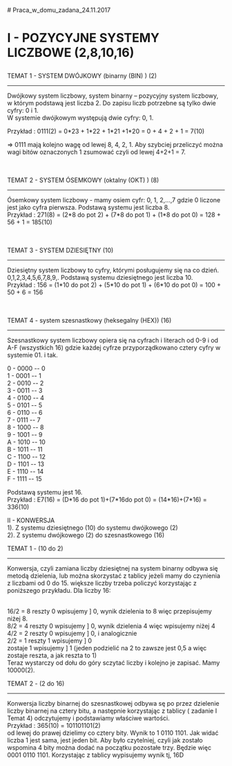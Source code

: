 <p># Praca_w_domu_zadana_24.11.2017<p>

 <p>   <h1> I - POZYCYJNE SYSTEMY LICZBOWE (2,8,10,16) <br><p></h1>

<p>TEMAT 1 - SYSTEM DWÓJKOWY (binarny (BIN) ) (2) <br><hr>
  Dwójkowy system liczbowy, system binarny – pozycyjny system liczbowy, w którym podstawą jest liczba 2. Do zapisu liczb potrzebne są tylko dwie cyfry: 0 i 1. <br>
  W systemie dwójkowym występują dwie cyfry: 0, 1. <br>
  <p>Przykład : 0111(2) = 0*23 + 1*22 + 1*21 +1*20 = 0 + 4 + 2 + 1 = 7(10) <br><p> => 0111 mają kolejno wagę od lewej 8, 4, 2, 1. Aby szybciej przeliczyć można wagi bitów oznaczonych 1 zsumować czyli od lewej 4+2+1 = 7. 
  <br><br><br><p>
<p>  TEMAT 2 - SYSTEM ÓSEMKOWY (oktalny (OKT) ) (8)<br><hr>
 Ósemkowy system liczbowy - mamy osiem cyfr: 0, 1, 2,…,7 gdzie 0 liczone jest jako cyfra pierwsza. Podstawą systemu jest liczba 8. <br>
  Przykład : 271(8) = (2*8 do pot 2) + (7*8 do pot 1) + (1*8 do pot 0) = 128 + 56 + 1 = 185(10)
  <br><br><br><p>
<p>  TEMAT 3 - SYSTEM DZIESIĘTNY (10) <br><hr>
    Dziesiętny system liczbowy to cyfry, którymi posługujemy się na co dzień. 0,1,2,3,4,5,6,7,8,9,. Podstawą systemu dziesiętnego jest liczba 10.<br>
  Przykład : 156 = (1*10 do pot 2) + (5*10 do pot 1) + (6*10 do pot 0) = 100 + 50 + 6 = 156
<br><br><br><p>
<p>  TEMAT 4 - system szesnastkowy (heksegalny (HEX)) (16)<br><hr>
    Szesnastkowy system liczbowy opiera się na cyfrach i literach od 0-9 i od A-F (wszystkich 16) gdzie każdej cyfrze przyporządkowano cztery cyfry w systemie 01. i tak. <br><p>
    <p>0 - 0000 -- 0<br>
    1 - 0001 -- 1<br>
    2 - 0010 -- 2<br>
    3 - 0011 -- 3<br>
    4 - 0100 -- 4<br>
    5 - 0101 -- 5<br>
    6 - 0110 -- 6<br>
    7 - 0111 -- 7<br>
    8 - 1000 -- 8<br>
    9 - 1001 -- 9<br>
    A - 1010 -- 10<br>
    B - 1011 -- 11<br>
    C - 1100 -- 12<br>
    D - 1101 -- 13<br>
    E - 1110 -- 14<br>
    F - 1111 -- 15<br><p>
   <p> Podstawą systemu jest 16. <br>
      Przykład : E7(16) = (D*16 do pot 1)+(7*16do pot 0) = (14*16)+(7*16) = 336(10)<br><p>
       
       
 <p> II - KONWERSJA <br>
    1). Z systemu dziesiętnego (10) do systemu dwójkowego (2) <br>
    2). Z systemu dwójkowego (2) do szesnastkowego (16)<br><p> 
 
 <p> TEMAT 1 - (10 do 2)<br><hr>
 
 Konwersja, czyli zamiana liczby dziesiętnej na system binarny odbywa się metodą dzielenia, lub można skorzystać z tablicy jeżeli mamy do czynienia z liczbami od 0 do 15. większe liczby trzeba policzyć korzystając z poniższego przykładu. 
 Dla liczby 16:<p> <br>
 16/2 = 8 reszty 0 wpisujemy ] 0, wynik dzielenia to 8 więc przepisujemy niżej 8.<br>
  8/2 = 4 reszty 0 wpisujemy ] 0, wynik dzielenia 4 więc wpisujemy niżej 4<br>
  4/2 = 2 reszty 0 wpisujemy ] 0, i analogicznie<br>
  2/2 = 1 reszty 1 wpisujemy ] 0 <br>
  zostaje 1        wpisujemy ] 1 (jeden podzielić na 2 to zawsze jest 0,5 a więc zostaje reszta, a jak reszta to 1)<br>
  Teraz wystarczy od dołu do góry sczytać liczby i kolejno je zapisać. Mamy 10000(2). <br>
 
 <p>TEMAT 2 - (2 do 16)<br><hr><p>
 
 <p>Konwersja liczby binarnej do szesnastkowej odbywa sę po przez dzielenie liczby binarnej na cztery bitu, a następnie korzystając z tablicy ( zadanie I Temat 4) odczytujemy i podstawiamy właściwe wartości. <br>
 Przykład :  365(10) = 101101101(2)<br>
 od lewej do prawej dzielimy co cztery bity. Wynik to 1 0110 1101. Jak widać liczba 1 jest sama, jest jeden bit. Aby było czytelniej, czyli jak zostało wspomina 4 bity można dodać na początku pozostałe trzy. Będzie więc 0001 0110 1101. Korzystając z tablicy wypisujemy wynik tj, 16D<br><p>
